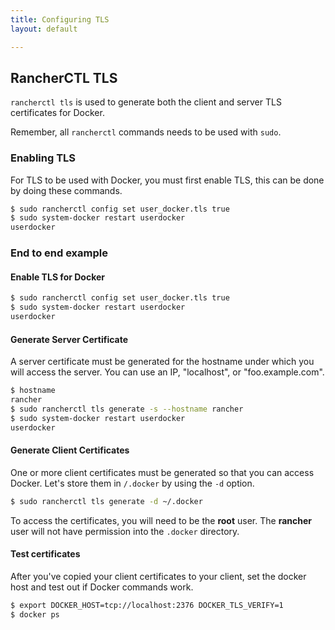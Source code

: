 ```yaml
---
title: Configuring TLS
layout: default

---
```


## RancherCTL TLS

`rancherctl tls` is used to generate both the client and server TLS certificates for Docker.

Remember, all `rancherctl` commands needs to be used with `sudo`. 

### Enabling TLS

For TLS to be used with Docker, you must first enable TLS, this can be done by doing these commands.

```bash
$ sudo rancherctl config set user_docker.tls true
$ sudo system-docker restart userdocker
userdocker
```

### End to end example

#### Enable TLS for Docker

```bash
$ sudo rancherctl config set user_docker.tls true
$ sudo system-docker restart userdocker
userdocker
```

#### Generate Server Certificate

A server certificate must be generated for the hostname under which you will access the server.  You can use an IP, "localhost", or "foo.example.com".

```bash
$ hostname
rancher
$ sudo rancherctl tls generate -s --hostname rancher
$ sudo system-docker restart userdocker
userdocker
```


#### Generate Client Certificates

One or more client certificates must be generated so that you can access Docker. Let's store them in `/.docker` by using the `-d` option.

```bash
$ sudo rancherctl tls generate -d ~/.docker
```

To access the certificates, you will need to be the **root** user. The **rancher** user will not have permission into the `.docker` directory.

#### Test certificates

After you've copied your client certificates to your client, set the docker host and test out if Docker commands work. 

```bash
$ export DOCKER_HOST=tcp://localhost:2376 DOCKER_TLS_VERIFY=1
$ docker ps
```
